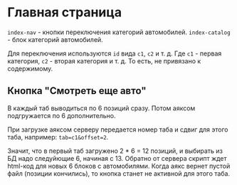 # Главная страница

`index-nav` - кнопки переключения категорий автомобилей.
`index-catalog` - блок категорий автомобилей.

Для переключения используются `id` вида `c1`, `c2` и т. д. Где `c1` - первая категория, `c2` - вторая категория и т. д. То есть, не привязано к содержимому.

## Кнопка "Смотреть еще авто"
В каждый таб выводиться по 6 позиций сразу. Потом аяксом подгружается по 6 дополнительно.

При загрузке аяксом серверу передается номер таба и сдвиг для этого таба, например:
`tab=c1&offset=2`.

Значит, что в первый таб загружено 2 * 6 = 12 позиций, и выбирать из БД надо следуйющие 6, начиная с 13. Обратно от сервера скрипт ждет html-код для новых 6 блоков с автомобилями. Когда аякс вернет пустой файл (позиции кончились), то кнопка станет не активной для этого таба.
